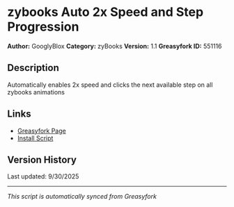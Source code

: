 # zybooks Auto 2x Speed and Step Progression

**Author:** GooglyBlox
**Category:** zyBooks
**Version:** 1.1
**Greasyfork ID:** 551116

## Description
Automatically enables 2x speed and clicks the next available step on all zybooks animations

## Links
- [Greasyfork Page](https://greasyfork.org/scripts/551116)
- [Install Script](https://update.greasyfork.org/scripts/551116/zybooks%20Auto%202x%20Speed%20and%20Step%20Progression.user.js)

## Version History
Last updated: 9/30/2025

---
*This script is automatically synced from Greasyfork*
